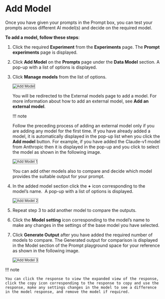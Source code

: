 # **Add Model**

Once you have given your prompts in the Prompt box, you can test your prompts across different AI model(s) and decide on the required model.

**To add a model, follow these steps**:


1. Click the required **Experiment** from the **Experiments** page. The **Prompt experiments** page is displayed.
2. Click **Add Model** on the **Prompts** page under the **Data Model** section. A pop-up with a list of options is displayed.
1. Click **Manage models** from the list of options.

    <img src="../images/add-model.png" alt="Add Model" title="Add Model" style="border: 1px solid gray; zoom:80%;">
    
    You will be redirected to the External models page to add a model. For more information about how to add an external model, see **Add an external model**.

    !!! note

    Follow the preceding process of adding an external model only if you are adding any model for the first time. If you have already added a model, it is automatically displayed in the pop-up list when you click the **Add model** button. For example, if you have added the Claude-v1 model from Anthropic then it is displayed in the pop-up and you click to select the model as shown in the following image.

    <img src="../images/add-model-1.png" alt="Add Model 1" title="Add Model 1" style="border: 1px solid gray; zoom:80%;">

    
    You can add other models also to compare and decide which model provides the suitable output for your prompt. 

2. In the added model section click the **+** icon corresponding to the model’s name.  A pop-up with a list of options is displayed.

    <img src="../images/add-model-2.png" alt="Add Model 2" title="Add Model 2" style="border: 1px solid gray; zoom:80%;">


1. Repeat step 3 to add another model to compare the outputs. 
2. Click the **Model setting** icon corresponding to the model’s name to make any changes in the settings of the base model you have selected. 
3. Click **Generate Output** after you have added the required number of models to compare. The Generated output for comparison is displayed in the Model section of the Prompt playground space for your reference as shown in the following image.

    <img src="../images/add-model-2.png" alt="Add Model 3" title="Add Model 3" style="border: 1px solid gray; zoom:80%;">

    
!!! note

    You can click the response to view the expanded view of the response, click the copy icon corresponding to the response to copy and use the response, make any settings changes in the model to see a difference in the model response, and remove the model if required.


